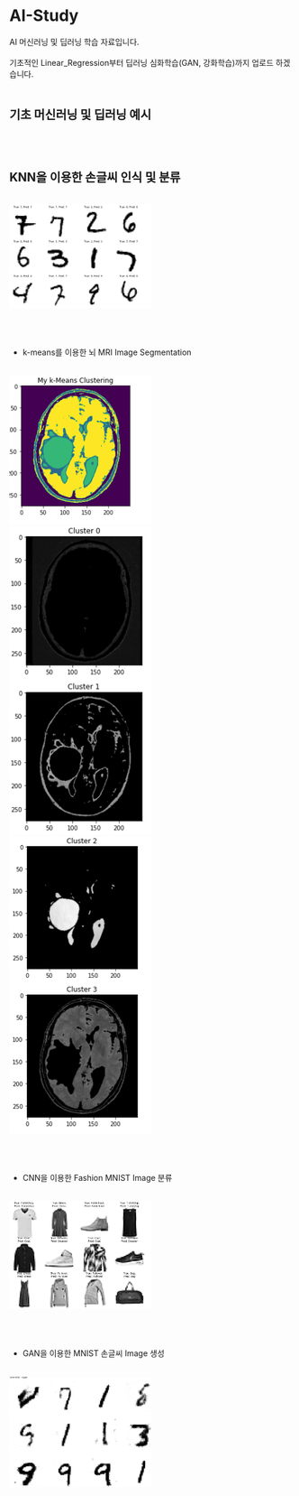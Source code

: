 # AI-Study
AI 머신러닝 및 딥러닝 학습 자료입니다.
<br><br>
기초적인 Linear_Regression부터 딥러닝 심화학습(GAN, 강화학습)까지 업로드 하겠습니다.
<br><br>

## 기초 머신러닝 및 딥러닝 예시
<br><br>

KNN을 이용한 손글씨 인식 및 분류
-------------
<br>
<img src="./images/HW2.png" width="50%" height="50%"/>
<br><br><br><br>

* k-means를 이용한 뇌 MRI Image Segmentation
<br>
<img src="./images/HW3-1.png" width="50%" height="50%"/>
<img src="./images/HW3-2.png" width="50%" height="50%"/>
<img src="./images/HW3-3.png" width="50%" height="50%"/>
<br><br><br><br>

* CNN을 이용한 Fashion MNIST Image 분류
<br>
<img src="./images/HW4.png" width="50%" height="50%"/>
<br><br><br><br>

* GAN을 이용한 MNIST 손글씨 Image 생성
<br>
<img src="./images/GAN.png" width="50%" height="50%"/>
<br><br><br><br>
  
